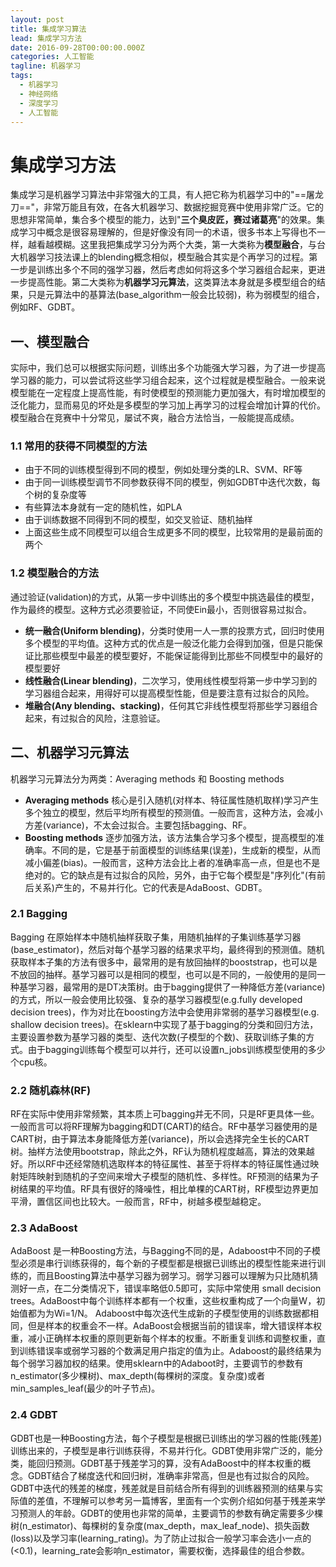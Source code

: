 ```yaml
---
layout: post
title: 集成学习算法
lead: 集成学习方法
date: 2016-09-28T00:00:00.000Z
categories: 人工智能
tagline: 机器学习
tags:
  - 机器学习
  - 神经网络
  - 深度学习
  - 人工智能
---
```


# 集成学习方法

集成学习是机器学习算法中非常强大的工具，有人把它称为机器学习中的"==屠龙刀=="，非常万能且有效，在各大机器学习、数据挖掘竞赛中使用非常广泛。它的思想非常简单，集合多个模型的能力，达到"**三个臭皮匠，赛过诸葛亮**"的效果。集成学习中概念是很容易理解的，但是好像没有同一的术语，很多书本上写得也不一样，越看越模糊。这里我把集成学习分为两个大类，第一大类称为**模型融合**，与台大机器学习技法课上的blending概念相似，模型融合其实是个再学习的过程。第一步是训练出多个不同的强学习器，然后考虑如何将这多个学习器组合起来，更进一步提高性能。第二大类称为**机器学习元算法**，这类算法本身就是多模型组合的结果，只是元算法中的基算法(base_algorithm一般会比较弱)，称为弱模型的组合，例如RF、GDBT。

## 一、模型融合

实际中，我们总可以根据实际问题，训练出多个功能强大学习器，为了进一步提高学习器的能力，可以尝试将这些学习组合起来，这个过程就是模型融合。一般来说模型能在一定程度上提高性能，有时使模型的预测能力更加强大，有时增加模型的泛化能力，显而易见的坏处是多模型的学习加上再学习的过程会增加计算的代价。模型融合在竞赛中十分常见，屡试不爽，融合方法恰当，一般能提高成绩。

### 1.1 常用的获得不同模型的方法

- 由于不同的训练模型得到不同的模型，例如处理分类的LR、SVM、RF等
- 由于同一训练模型调节不同参数获得不同的模型，例如GDBT中迭代次数，每个树的复杂度等
- 有些算法本身就有一定的随机性，如PLA
- 由于训练数据不同得到不同的模型，如交叉验证、随机抽样
- 上面这些生成不同模型可以组合生成更多不同的模型，比较常用的是最前面的两个

### 1.2 模型融合的方法

通过验证(validation)的方式，从第一步中训练出的多个模型中挑选最佳的模型，作为最终的模型。这种方式必须要验证，不同使Ein最小，否则很容易过拟合。

- **统一融合(Uniform blending)**，分类时使用一人一票的投票方式，回归时使用多个模型的平均值。这种方式的优点是一般泛化能力会得到加强，但是只能保证比那些模型中最差的模型要好，不能保证能得到比那些不同模型中的最好的模型要好
- **线性融合(Linear blending)**，二次学习，使用线性模型将第一步中学习到的学习器组合起来，用得好可以提高模型性能，但是要注意有过拟合的风险。
- **堆融合(Any blending、stacking)**，任何其它非线性模型将那些学习器组合起来，有过拟合的风险，注意验证。

## 二、机器学习元算法

机器学习元算法分为两类：Averaging methods 和 Boosting methods

- **Averaging methods** 核心是引入随机(对样本、特征属性随机取样)学习产生多个独立的模型，然后平均所有模型的预测值。一般而言，这种方法，会减小方差(variance)，不太会过拟合。主要包括bagging、RF。
- **Boosting methods** 逐步加强方法，该方法集合学习多个模型，提高模型的准确率。不同的是，它是基于前面模型的训练结果(误差)，生成新的模型，从而减小偏差(bias)。一般而言，这种方法会比上者的准确率高一点，但是也不是绝对的。它的缺点是有过拟合的风险，另外，由于它每个模型是"序列化"(有前后关系)产生的，不易并行化。它的代表是AdaBoost、GDBT。

### 2.1 Bagging

Bagging 在原始样本中随机抽样获取子集，用随机抽样的子集训练基学习器(base_estimator)，然后对每个基学习器的结果求平均，最终得到的预测值。随机获取样本子集的方法有很多中，最常用的是有放回抽样的booststrap，也可以是不放回的抽样。基学习器可以是相同的模型，也可以是不同的，一般使用的是同一种基学习器，最常用的是DT决策树。由于bagging提供了一种降低方差(variance)的方式，所以一般会使用比较强、复杂的基学习器模型(e.g.fully developed decision trees)，作为对比在boosting方法中会使用非常弱的基学习器模型(e.g. shallow decision trees)。在sklearn中实现了基于bagging的分类和回归方法，主要设置参数为基学习器的类型、迭代次数(子模型的个数)、获取训练子集的方式。由于bagging训练每个模型可以并行，还可以设置n_jobs训练模型使用的多少个cpu核。

### 2.2 随机森林(RF)

RF在实际中使用非常频繁，其本质上可bagging并无不同，只是RF更具体一些。一般而言可以将RF理解为bagging和DT(CART)的结合。RF中基学习器使用的是CART树，由于算法本身能降低方差(variance)，所以会选择完全生长的CART树。抽样方法使用bootstrap，除此之外，RF认为随机程度越高，算法的效果越好。所以RF中还经常随机选取样本的特征属性、甚至于将样本的特征属性通过映射矩阵映射到随机的子空间来增大子模型的随机性、多样性。RF预测的结果为子树结果的平均值。RF具有很好的降噪性，相比单棵的CART树，RF模型边界更加平滑，置信区间也比较大。一般而言，RF中，树越多模型越稳定。

### 2.3 AdaBoost

AdaBoost 是一种Boosting方法，与Bagging不同的是，Adaboost中不同的子模型必须是串行训练获得的，每个新的子模型都是根据已训练出的模型性能来进行训练的，而且Boosting算法中基学习器为弱学习。弱学习器可以理解为只比随机猜测好一点，在二分类情况下，错误率略低0.5即可，实际中常使用 small decision trees。AdaBoost中每个训练样本都有一个权重，这些权重构成了一个向量W，初始值都为为Wi=1/N。 Adaboost中每次迭代生成新的子模型使用的训练数据都相同，但是样本的权重会不一样。AdaBoost会根据当前的错误率，增大错误样本权重，减小正确样本权重的原则更新每个样本的权重。不断重复训练和调整权重，直到训练错误率或弱学习器的个数满足用户指定的值为止。Adaboost的最终结果为每个弱学习器加权的结果。使用sklearn中的Adaboot时，主要调节的参数有n_estimator(多少棵树)、max_depth(每棵树的深度。复杂度)或者min_samples_leaf(最少的叶子节点)。

### 2.4 GDBT

GDBT也是一种Boosting方法，每个子模型是根据已训练出的学习器的性能(残差)训练出来的，子模型是串行训练获得，不易并行化。GDBT使用非常广泛的，能分类，能回归预测。GDBT基于残差学习的算，没有AdaBoost中的样本权重的概念。GDBT结合了梯度迭代和回归树，准确率非常高，但是也有过拟合的风险。GDBT中迭代的残差的梯度，残差就是目前结合所有得到的训练器预测的结果与实际值的差值，不理解可以参考另一篇博客，里面有一个实例介绍如何基于残差来学习预测人的年龄。GDBT的使用也非常的简单，主要调节的参数有确定需要多少棵树(n_estimator)、每棵树的复杂度(max_depth，max_leaf_node)、损失函数(loss)以及学习率(learning_rating)。为了防止过拟合一般学习率会选小一点的(<0.1)，learning_rate会影响n_estimator，需要权衡，选择最佳的组合参数。
